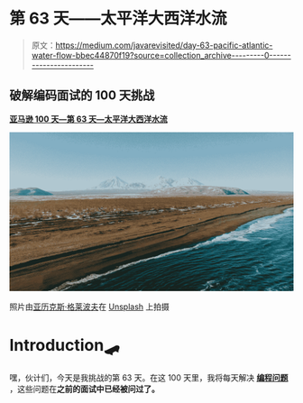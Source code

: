 # 第 63 天——太平洋大西洋水流

> 原文：<https://medium.com/javarevisited/day-63-pacific-atlantic-water-flow-bbec44870f19?source=collection_archive---------0----------------------->

## 破解编码面试的 100 天挑战

[**亚马逊 100 天—第 63 天—太平洋大西洋水流**](https://leetcode.com/problems/pacific-atlantic-water-flow/)

![](img/29c80847c238160ce9c3833ae87c1532.png)

照片由[亚历克斯·格莱波夫](https://unsplash.com/@alexxglebov?utm_source=unsplash&utm_medium=referral&utm_content=creditCopyText)在 [Unsplash](https://unsplash.com/s/photos/pacific-ocean?utm_source=unsplash&utm_medium=referral&utm_content=creditCopyText) 上拍摄

# Introduction🛹

嘿，伙计们，今天是我挑战的第 63 天。在这 100 天里，我将每天解决 [**编程问题**](/javarevisited/25-software-design-interview-questions-to-crack-any-programming-and-technical-interviews-4b8237942db0) ，这些问题在**之前的面试中已经被问过了。**